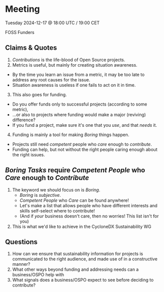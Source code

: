 # Meeting

Tuesday 2024-12-17 @ 18:00 UTC / 19:00 CET

FOSS Funders


## Claims & Quotes

1. _Contributions_ is the life-blood of Open Source projects.
2. Metrics is useful, but mainly for creating situation awareness.
  * By the time you learn an issue from a metric, it may be too late to address any root causes for the issue.
  * Situation awareness is useless if one fails to act on it in time.
3. This also goes for funding.
  * Do you offer funds only to successful projects (according to some metric),
  * …or also to projects where funding would make a major (reviving) difference?
  * If you fund a project, make sure it's one that you _use_, and that _needs_ it.
4. Funding is mainly a tool for making _Boring_ things happen.
  * Projects still need _competent_ people who _care_ enough to _contribute_.
  * Funding can help, but not without the right people caring enough about the right issues.

## _Boring Tasks_ require _Competent People_ who _Care_ enough to _Contribute_

1. The keyword we should focus on is _Boring_.
   * _Boring_ is _subjective_.
   * _Competent People_ who _Care_ can be found anywhere!
   * Let's make a list that allows people who have different interests and skills self-select where to contribute!
   * (And if _your_ business doesn't care, then no worries! This list isn't for you)
2. This is what we'd like to achieve in the CycloneDX Sustainability WG

## Questions

1. How can we ensure that sustainability information for projects is communicated to the right audience, and made use of in a constructive manner?
1. What other ways beyond funding and addressing needs can a business/OSPO help with
1. What signals does a business/OSPO expect to see before deciding to contribute?
